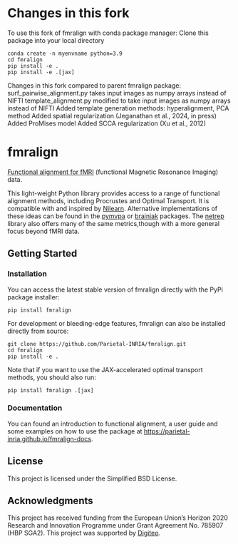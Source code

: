 # Changes in this fork

To use this fork of fmralign with conda package manager:
Clone this package into your local directory
```
conda create -n myenvname python=3.9
cd fmralign
pip install -e .
pip install -e .[jax]
```

Changes in this fork compared to parent fmralign package:
surf_pairwise_alignment.py takes input images as numpy arrays instead of NIFTI
template_alignment.py modified to take input images as numpy arrays instead of NIFTI
Added template generation methods: hyperalignment, PCA method
Added spatial regularization (Jeganathan et al., 2024, in press)
Added ProMises model
Added SCCA regularization (Xu et al., 2012)

# fmralign

[Functional alignment for fMRI](https://parietal-inria.github.io/fmralign-docs) (functional Magnetic Resonance Imaging) data.

This light-weight Python library provides access to a range of functional alignment methods, including Procrustes and Optimal Transport.
It is compatible with and inspired by [Nilearn](http://nilearn.github.io).
Alternative implementations of these ideas can be found in the [pymvpa](http://www.pymvpa.org) or [brainiak](http://brainiak.org) packages.
The [netrep](https://github.com/ahwillia/netrep) library also offers many of the same metrics,though with a more general focus beyond fMRI data.

## Getting Started

### Installation

You can access the latest stable version of fmralign directly with the PyPi package installer:

```
pip install fmralign
```

For development or bleeding-edge features, fmralign can also be installed directly from source:

```
git clone https://github.com/Parietal-INRIA/fmralign.git
cd fmralign
pip install -e .
```

Note that if you want to use the JAX-accelerated optimal transport methods, you should also run:

```
pip install fmralign .[jax]
```

### Documentation

You can found an introduction to functional alignment, a user guide and some examples
on how to use the package at https://parietal-inria.github.io/fmralign-docs.

## License

This project is licensed under the Simplified BSD License.

## Acknowledgments

This project has received funding from the European Union’s Horizon
2020 Research and Innovation Programme under Grant Agreement No. 785907
(HBP SGA2).
This project was supported by [Digiteo](http://www.digiteo.fr).
